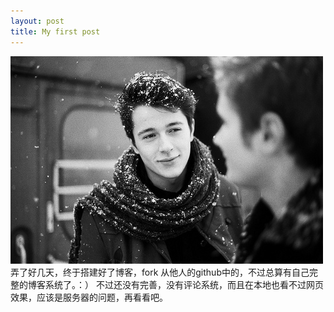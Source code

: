 ```yaml
---
layout: post
title: My first post
---
```


![alt text](/public/images/testing.jpg "Title")
弄了好几天，终于搭建好了博客，fork 从他人的github中的，不过总算有自己完整的博客系统了。：）
不过还没有完善，没有评论系统，而且在本地也看不过网页效果，应该是服务器的问题，再看看吧。